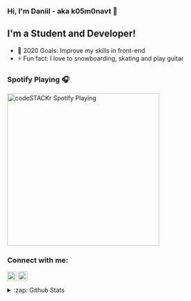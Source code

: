 ### Hi, I'm Daniil - aka k05m0navt 👋

## I'm a Student and Developer!

- 🥅 2020 Goals: Improve my skills in front-end
- ⚡ Fun fact: I love to snowboarding, skating and play guitar

### Spotify Playing 🎧
[<img src="https://now-playing-codestackr.vercel.app/api/spotify-playing" alt="codeSTACKr Spotify Playing" width="350" />](https://open.spotify.com/user/9bbj9f7xhzysix0zmcyr07y7l)

### Connect with me:

[<img align="left" alt="k05m0navt | Instagram" width="22px" src="https://cdn.jsdelivr.net/npm/simple-icons@v3/icons/instagram.svg" />][instagram]
[<img align="left" alt="k05m0navt | Telegram" width="22px" src="https://cdn.jsdelivr.net/npm/simple-icons@3.7.0/icons/telegram.svg" />][telegram]

<br />
<br />

<details>
  <summary>:zap: Github Stats</summary>

  <img align="left" alt="k05m0navt's Github Stats" src="https://github-readme-stats.codestackr.vercel.app/api?username=k05m0navt&show_icons=true&hide_border=true" />

</details>

[instagram]: https://www.instagram.com/k05m0navt/
[telegram]: https://t.me/k05m0navt
